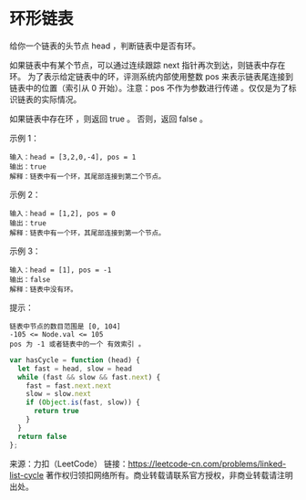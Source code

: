 # 环形链表

给你一个链表的头节点 head ，判断链表中是否有环。

如果链表中有某个节点，可以通过连续跟踪 next 指针再次到达，则链表中存在环。 为了表示给定链表中的环，评测系统内部使用整数 pos 来表示链表尾连接到链表中的位置（索引从 0 开始）。注意：pos 不作为参数进行传递 。仅仅是为了标识链表的实际情况。

如果链表中存在环 ，则返回 true 。 否则，返回 false 。

示例 1：

```
输入：head = [3,2,0,-4], pos = 1
输出：true
解释：链表中有一个环，其尾部连接到第二个节点。
```

示例 2：

```
输入：head = [1,2], pos = 0
输出：true
解释：链表中有一个环，其尾部连接到第一个节点。
```

示例 3：

```
输入：head = [1], pos = -1
输出：false
解释：链表中没有环。
```

提示：

```
链表中节点的数目范围是 [0, 104]
-105 <= Node.val <= 105
pos 为 -1 或者链表中的一个 有效索引 。
```

```js
var hasCycle = function (head) {
  let fast = head, slow = head
  while (fast && slow && fast.next) {
    fast = fast.next.next
    slow = slow.next
    if (Object.is(fast, slow)) {
      return true
    }
  }
  return false
};
```

来源：力扣（LeetCode）
链接：<https://leetcode-cn.com/problems/linked-list-cycle>
著作权归领扣网络所有。商业转载请联系官方授权，非商业转载请注明出处。

